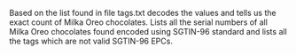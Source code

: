 Based on the list found in file tags.txt decodes the values and tells us the exact 
count of Milka Oreo chocolates. Lists all the serial numbers of all Milka Oreo chocolates found encoded using
SGTIN-96 standard and lists all the tags which are not valid SGTIN-96 EPCs.
